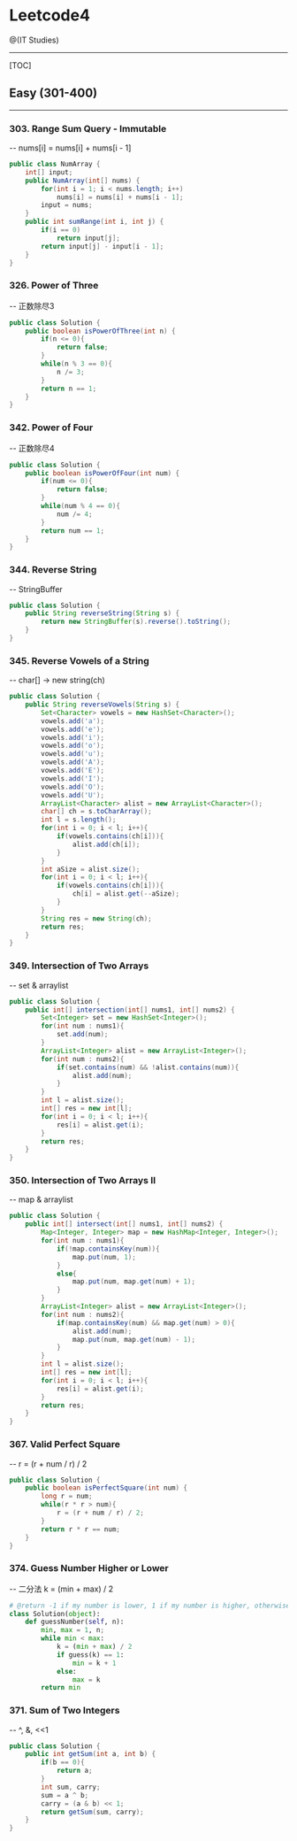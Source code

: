 # Leetcode4

@(IT Studies)


-------------------

[TOC]

## Easy (301-400)
-------------------

### 303. Range Sum Query - Immutable
-- nums[i] = nums[i] + nums[i - 1]
``` java
public class NumArray {
    int[] input;
    public NumArray(int[] nums) {
        for(int i = 1; i < nums.length; i++)
            nums[i] = nums[i] + nums[i - 1];
        input = nums;
    }
    public int sumRange(int i, int j) {
        if(i == 0)
            return input[j];
        return input[j] - input[i - 1];
    }
}
```
### 326. Power of Three
-- 正数除尽3
``` java
public class Solution {
    public boolean isPowerOfThree(int n) {
        if(n <= 0){
            return false;
        }
        while(n % 3 == 0){
            n /= 3;
        }
        return n == 1;
    }
}
```
### 342. Power of Four
-- 正数除尽4
``` java
public class Solution {
    public boolean isPowerOfFour(int num) {
        if(num <= 0){
            return false;
        }
        while(num % 4 == 0){
            num /= 4;
        }
        return num == 1;
    }
}
```
### 344. Reverse String
-- StringBuffer
``` java
public class Solution {
    public String reverseString(String s) {
        return new StringBuffer(s).reverse().toString();
    }
}
```
### 345. Reverse Vowels of a String
-- char[] -> new string(ch)
``` java
public class Solution {
    public String reverseVowels(String s) {
        Set<Character> vowels = new HashSet<Character>();
        vowels.add('a');
        vowels.add('e');
        vowels.add('i');
        vowels.add('o');
        vowels.add('u');
        vowels.add('A');
        vowels.add('E');
        vowels.add('I');
        vowels.add('O');
        vowels.add('U');
        ArrayList<Character> alist = new ArrayList<Character>();
        char[] ch = s.toCharArray();
        int l = s.length();
        for(int i = 0; i < l; i++){
            if(vowels.contains(ch[i])){
                alist.add(ch[i]);
            }
        }
        int aSize = alist.size();
        for(int i = 0; i < l; i++){
            if(vowels.contains(ch[i])){
                ch[i] = alist.get(--aSize);
            }
        }
        String res = new String(ch);
        return res;
    }
}
```
### 349. Intersection of Two Arrays
-- set & arraylist
``` java
public class Solution {
    public int[] intersection(int[] nums1, int[] nums2) {
        Set<Integer> set = new HashSet<Integer>();
        for(int num : nums1){
            set.add(num);
        }
        ArrayList<Integer> alist = new ArrayList<Integer>();
        for(int num : nums2){
            if(set.contains(num) && !alist.contains(num)){
                alist.add(num);
            }
        }
        int l = alist.size();
        int[] res = new int[l];
        for(int i = 0; i < l; i++){
            res[i] = alist.get(i);
        }
        return res;
    }
}
```
### 350. Intersection of Two Arrays II
-- map & arraylist
``` java
public class Solution {
    public int[] intersect(int[] nums1, int[] nums2) {
        Map<Integer, Integer> map = new HashMap<Integer, Integer>();
        for(int num : nums1){
            if(!map.containsKey(num)){
                map.put(num, 1);
            }
            else{
                map.put(num, map.get(num) + 1);
            }
        }
        ArrayList<Integer> alist = new ArrayList<Integer>();
        for(int num : nums2){
            if(map.containsKey(num) && map.get(num) > 0){
                alist.add(num);
                map.put(num, map.get(num) - 1);
            }
        }
        int l = alist.size();
        int[] res = new int[l];
        for(int i = 0; i < l; i++){
            res[i] = alist.get(i);
        }
        return res;
    }
}
```
### 367. Valid Perfect Square
-- r = (r + num / r) / 2
``` java
public class Solution {
    public boolean isPerfectSquare(int num) {
        long r = num;
        while(r * r > num){
            r = (r + num / r) / 2;
        }
        return r * r == num;
    }
}
```
### 374. Guess Number Higher or Lower
-- 二分法 k = (min + max) / 2
``` python
# @return -1 if my number is lower, 1 if my number is higher, otherwise return 0
class Solution(object):
    def guessNumber(self, n):
        min, max = 1, n;
        while min < max:
            k = (min + max) / 2
            if guess(k) == 1:
                min = k + 1
            else:
                max = k
        return min
```
### 371. Sum of Two Integers
-- ^, &, <<1
``` java
public class Solution {
    public int getSum(int a, int b) {
        if(b == 0){
            return a;
        }
        int sum, carry;
        sum = a ^ b;
        carry = (a & b) << 1;
        return getSum(sum, carry);
    }
}
```

